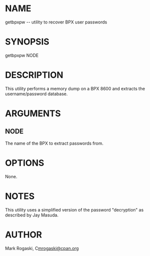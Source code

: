# NAME

getbpxpw -- utility to recover BPX user passwords

# SYNOPSIS

getbpxpw NODE

# DESCRIPTION

This utility performs a memory dump on a BPX 8600 and extracts the username/password database.

# ARGUMENTS

## NODE

The name of the BPX to extract passwords from.

# OPTIONS

None.

# NOTES

This utility uses a simplified version of the password "decryption" as
described by Jay Masuda.

# AUTHOR

Mark Rogaski, C<mrogaski@cpan.org>
